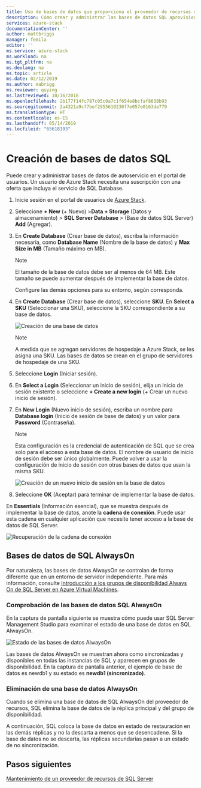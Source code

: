 ```yaml
---
title: Uso de bases de datos que proporciona el proveedor de recursos del adaptador de SQL en Azure Stack | Microsoft Docs
description: Cómo crear y administrar las bases de datos SQL aprovisionadas mediante el proveedor de recursos del adaptador de SQL
services: azure-stack
documentationCenter: ''
author: mattbriggs
manager: femila
editor: ''
ms.service: azure-stack
ms.workload: na
ms.tgt_pltfrm: na
ms.devlang: na
ms.topic: article
ms.date: 02/12/2019
ms.author: mabrigg
ms.reviewer: quying
ms.lastreviewed: 10/16/2018
ms.openlocfilehash: 2b177f14fc787c05c0a7c1f654e8bcfaf8638b93
ms.sourcegitcommit: 2a4321a9cf7bef2955610230f7e057e0163de779
ms.translationtype: HT
ms.contentlocale: es-ES
ms.lasthandoff: 05/14/2019
ms.locfileid: "65618193"
---
```

# <a name="create-sql-databases"></a>Creación de bases de datos SQL

Puede crear y administrar bases de datos de autoservicio en el portal de usuarios. Un usuario de Azure Stack necesita una suscripción con una oferta que incluya el servicio de SQL Database.

1. Inicie sesión en el portal de usuarios de [Azure Stack](azure-stack-overview.md).

2. Seleccione **+ New** (+ Nuevo) &gt;**Data + Storage** (Datos y almacenamiento) &gt; **SQL Server Database** &gt; (Base de datos SQL Server) **Add** (Agregar).

3. En **Create Database** (Crear base de datos), escriba la información necesaria, como **Database Name** (Nombre de la base de datos) y **Max Size in MB** (Tamaño máximo en MB).

   >[!NOTE]
   >El tamaño de la base de datos debe ser al menos de 64 MB. Este tamaño se puede aumentar después de implementar la base de datos.

   Configure las demás opciones para su entorno, según corresponda.

4. En **Create Database** (Crear base de datos), seleccione **SKU**. En **Select a SKU** (Seleccionar una SKU), seleccione la SKU correspondiente a su base de datos.

   ![Creación de una base de datos](./media/azure-stack-sql-rp-deploy/newsqldb.png)

   >[!NOTE]
   >A medida que se agregan servidores de hospedaje a Azure Stack, se les asigna una SKU. Las bases de datos se crean en el grupo de servidores de hospedaje de una SKU.

5. Seleccione **Login** (Iniciar sesión).
6. En **Select a Login** (Seleccionar un inicio de sesión), elija un inicio de sesión existente o seleccione **+ Create a new login** (+ Crear un nuevo inicio de sesión).
7. En **New Login** (Nuevo inicio de sesión), escriba un nombre para **Database login** (Inicio de sesión de base de datos) y un valor para **Password** (Contraseña).

   >[!NOTE]
   >Esta configuración es la credencial de autenticación de SQL que se crea solo para el acceso a esta base de datos. El nombre de usuario de inicio de sesión debe ser único globalmente. Puede volver a usar la configuración de inicio de sesión con otras bases de datos que usan la misma SKU.

   ![Creación de un nuevo inicio de sesión en la base de datos](./media/azure-stack-sql-rp-deploy/create-new-login.png)

8. Seleccione **OK** (Aceptar) para terminar de implementar la base de datos.

En **Essentials** (Información esencial), que se muestra después de implementar la base de datos, anote la **cadena de conexión**. Puede usar esta cadena en cualquier aplicación que necesite tener acceso a la base de datos de SQL Server.

![Recuperación de la cadena de conexión](./media/azure-stack-sql-rp-deploy/sql-db-settings.png)

## <a name="sql-always-on-databases"></a>Bases de datos de SQL AlwaysOn

Por naturaleza, las bases de datos AlwaysOn se controlan de forma diferente que en un entorno de servidor independiente. Para más información, consulte [Introducción a los grupos de disponibilidad Always On de SQL Server en Azure Virtual Machines](https://docs.microsoft.com/azure/virtual-machines/windows/sql/virtual-machines-windows-portal-sql-availability-group-overview).

### <a name="verify-sql-always-on-databases"></a>Comprobación de las bases de datos SQL AlwaysOn

En la captura de pantalla siguiente se muestra cómo puede usar SQL Server Management Studio para examinar el estado de una base de datos en SQL AlwaysOn.

![Estado de las bases de datos AlwaysOn](./media/azure-stack-sql-rp-deploy/verifyalwayson.png)

Las bases de datos AlwaysOn se muestran ahora como sincronizadas y disponibles en todas las instancias de SQL y aparecen en grupos de disponibilidad. En la captura de pantalla anterior, el ejemplo de base de datos es newdb1 y su estado es **newdb1 (sincronizado)**.

### <a name="delete-an-alwayson-database"></a>Eliminación de una base de datos AlwaysOn

Cuando se elimina una base de datos de SQL AlwaysOn del proveedor de recursos, SQL elimina la base de datos de la réplica principal y del grupo de disponibilidad.

A continuación, SQL coloca la base de datos en estado de restauración en las demás réplicas y no la descarta a menos que se desencadene. Si la base de datos no se descarta, las réplicas secundarias pasan a un estado de no sincronización.

## <a name="next-steps"></a>Pasos siguientes

[Mantenimiento de un proveedor de recursos de SQL Server](azure-stack-sql-resource-provider-maintain.md)

